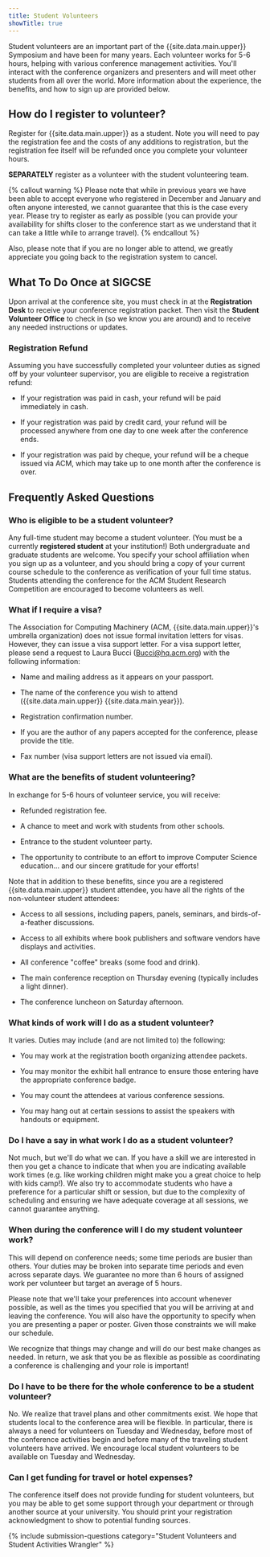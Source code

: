 ```yaml
---
title: Student Volunteers
showTitle: true
---
```


Student volunteers are an important part of the {{site.data.main.upper}} Symposium and
have been for many years. Each volunteer works for 5-6 hours,
helping with various conference management activities. You'll interact
with the conference organizers and presenters and will meet other
students from all over the world. More information about the experience,
the benefits, and how to sign up are provided below.

## How do I register to volunteer?

Register for {{site.data.main.upper}} as a student. Note you will need to pay the
registration fee and the costs of any additions to registration, but the
registration fee itself will be refunded once you complete your
volunteer hours.

**SEPARATELY** register as a volunteer with the student volunteering
team.

{% callout warning %}
Please note that while in previous years we have been able to accept
everyone who registered in December and January and often anyone
interested, we cannot guarantee that this is the case every year. Please
try to register as early as possible (you can provide your availability
for shifts closer to the conference start as we understand that it can
take a little while to arrange travel).
{% endcallout %}

Also, please note that if you are no longer able to attend, we greatly
appreciate you going back to the registration system to cancel.

## What To Do Once at SIGCSE

Upon arrival at the conference site, you must check in at the
**Registration Desk** to receive your conference registration packet.
Then visit the **Student Volunteer Office** to check in (so we know you
are around) and to receive any needed instructions or updates.

### Registration Refund

Assuming you have successfully completed your volunteer duties as signed
off by your volunteer supervisor, you are eligible to receive a
registration refund:

-   If your registration was paid in cash, your refund will be paid
    immediately in cash.
    
-   If your registration was paid by credit card, your refund will be
    processed anywhere from one day to one week after the conference
    ends.
    
-   If your registration was paid by cheque, your refund will be a
    cheque issued via ACM, which may take up to one month after the
    conference is over.

## Frequently Asked Questions

### Who is eligible to be a student volunteer?

Any full-time student may become a student volunteer. (You must be a currently **registered student** at your institution!) Both undergraduate
and graduate students are welcome. You specify your school affiliation
when you sign up as a volunteer, and you should bring a copy of your
current course schedule to the conference as verification of your full
time status. Students attending the conference for the ACM Student Research Competition are encouraged to become volunteers as well.

### What if I require a visa?

The Association for Computing Machinery (ACM, {{site.data.main.upper}}'s umbrella
organization) does not issue formal invitation letters for visas.
However, they can issue a visa support letter. For a visa support
letter, please send a request to Laura Bucci (Bucci@hq.acm.org) with the
following information:

-   Name and mailing address as it appears on your passport.

-   The name of the conference you wish to attend ({{site.data.main.upper}} {{site.data.main.year}}).

-   Registration confirmation number.

-   If you are the author of any papers accepted for the conference,
    please provide the title.
    
-   Fax number (visa support letters are not issued via email).

### What are the benefits of student volunteering?

In exchange for 5-6 hours of volunteer service, you will
receive:

-   Refunded registration fee.

-   A chance to meet and work with students from other schools.

-   Entrance to the student volunteer party.

-   The opportunity to contribute to an effort to improve Computer
    Science education... and our sincere gratitude for your efforts!

Note that in addition to these benefits, since you are a registered
{{site.data.main.upper}} student attendee, you have all the rights of the non-volunteer
student attendees:

-   Access to all sessions, including papers, panels, seminars, and
    birds-of-a-feather discussions.
    
-   Access to all exhibits where book publishers and software vendors
    have displays and activities.
    
-   All conference "coffee" breaks (some food and drink).

-   The main conference reception on Thursday evening (typically
    includes a light dinner).
    
-   The conference luncheon on Saturday afternoon.

### What kinds of work will I do as a student volunteer?

It varies. Duties may include (and are not limited to) the following:

-   You may work at the registration booth organizing attendee packets.

-   You may monitor the exhibit hall entrance to ensure those entering
    have the appropriate conference badge.
    
-   You may count the attendees at various conference sessions.

-   You may hang out at certain sessions to assist the speakers with
    handouts or equipment.

### Do I have a say in what work I do as a student volunteer?

Not much, but we'll do what we can. If you have a skill we are
interested in then you get a chance to indicate that when you are
indicating available work times (e.g. like working children might make
you a great choice to help with kids camp!). We also try to accommodate
students who have a preference for a particular shift or session, but
due to the complexity of scheduling and ensuring we have adequate
coverage at all sessions, we cannot guarantee anything.

### When during the conference will I do my student volunteer work?

This will depend on conference needs; some time periods are busier than
others. Your duties may be broken into separate time periods and even
across separate days. We guarantee no more than 6 hours of assigned work
per volunteer but target an average of 5 hours.

Please note that we'll take your preferences into account whenever
possible, as well as the times you specified that you will be arriving
at and leaving the conference. You will also have the opportunity to
specify when you are presenting a paper or poster. Given those
constraints we will make our schedule.

We recognize that things may change and will do our best make changes as
needed. In return, we ask that you be as flexible as possible as
coordinating a conference is challenging and your role is important!

### Do I have to be there for the whole conference to be a student volunteer?

No. We realize that travel plans and other commitments exist. We hope
that students local to the conference area will be flexible. In
particular, there is always a need for volunteers on Tuesday and
Wednesday, before most of the conference activities begin and before
many of the traveling student volunteers have arrived. We encourage
local student volunteers to be available on Tuesday and Wednesday.

### Can I get funding for travel or hotel expenses?

The conference itself does not provide funding for student volunteers,
but you may be able to get some support through your department or
through another source at your university. You should print your
registration acknowledgment to show to potential funding sources.

{% include submission-questions category="Student Volunteers and Student Activities Wrangler" %}
